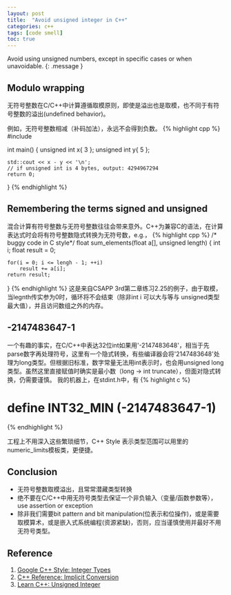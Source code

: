 ```yaml
---
layout: post
title:  "Avoid unsigned integer in C++"
categories: c++
tags: [code smell]
toc: true
--- 
```

Avoid using unsigned numbers, except in specific cases or when unavoidable.
{: .message }

## Modulo wrapping
无符号整数在C/C++中计算遵循取模原则，即使是溢出也是取模，也不同于有符号整数的溢出(undefined behavior)。

例如，无符号整数相减（补码加法），永远不会得到负数。
{% highlight cpp %}
#include <iostream>
 
int main()
{
	unsigned int x{ 3 };
	unsigned int y{ 5 };
 
	std::cout << x - y << '\n';
	// if unsigned int is 4 bytes, output: 4294967294 
	return 0;
}
{% endhighlight %}

## Remembering the terms signed and unsigned 
混合计算有符号整数与无符号整数往往会带来意外。C++为兼容C的语法，在计算表达式时会将有符号整数隐式转换为无符号数，e.g.，
{% highlight cpp %}
/* buggy code in C style*/
float sum_elements(float a[], unsigned length) {
	int i;
	float result = 0;
	
	for(i = 0; i <= lengh - 1; ++i) 
		result += a[i];
	return result;
}
{% endhighlight %}
这是来自CSAPP 3rd第二章练习2.25的例子，由于取模，当legnth传实参为0时，循环将不会结束（除非int i 可以大与等与 unsigned类型最大值），并且访问数组之外的内存。

## -2147483647-1
一个有趣的事实，在C/C++中表达32位int如果用'-2147483648'，相当于先parse数字再处理符号，这里有一个隐式转换，有些编译器会将'2147483648'处理为long类型。但根据旧标准，数字常量无法用int表示时，也会用unsigned long 类型。虽然这里直接赋值时确实是最小数（long -> int truncate），但面对隐式转换，仍需要谨慎。
我的机器上，在stdint.h中，有
{% highlight c %}
# define INT32_MIN		(-2147483647-1)
{% endhighlight %}

工程上不用深入这些繁琐细节，C++ Style 表示类型范围可以用<limits>里的numeric_limits模板类，更便捷。

## Conclusion
- 无符号整数取模溢出，且常常潜藏类型转换
- 绝不要在C/C++中用无符号类型去保证一个非负输入（变量/函数参数等），use assertion or exception
- 除非我们需要bit pattern and bit manipulation(位表示和位操作)，或是需要取模算术，或是嵌入式系统编程(资源紧缺)，否则，应当谨慎使用并最好不用无符号类型。

## Reference
1. [Google C++ Style: Integer Types](https://google.github.io/styleguide/cppguide.html#Integer_Types)
2. [C++ Reference: Implicit Conversion](https://en.cppreference.com/w/cpp/language/implicit_conversion)
3. [Learn C++: Unsigned Integer](https://www.learncpp.com/cpp-tutorial/unsigned-integers-and-why-to-avoid-them/)
